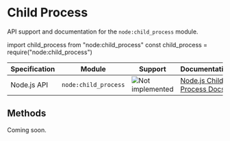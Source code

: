 # Child Process

API support and documentation for the `node:child_process` module.

<tabs>
    <tab title="ESM">
        <code-block lang="javascript">import child_process from "node:child_process"</code-block>
    </tab>
    <tab title="CJS">
        <code-block lang="javascript">const child_process = require("node:child_process")</code-block>
    </tab>
</tabs>

| Specification | Module               | Support                                                                    | Documentation                                                           |
|---------------|----------------------|----------------------------------------------------------------------------|-------------------------------------------------------------------------|
| Node.js API   | `node:child_process` | ![Not implemented](https://img.shields.io/badge/-Not%20implemented-yellow) | [Node.js Child Process Docs](https://nodejs.org/api/child_process.html) |

## Methods

Coming soon.
